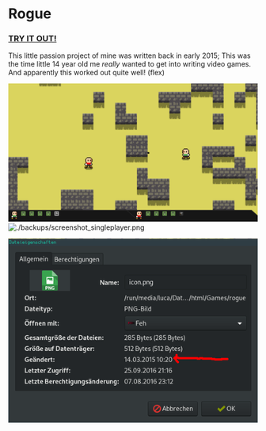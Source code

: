 # Rogue

### [TRY IT OUT!](./launcher.html)

This little passion project of mine was written back in early 2015;
This was the time little 14 year old me _really_ wanted to get into
writing video games. And apparently this worked out quite well! (flex)

![./backups/screenshot_multiplayer.png](./backups/screenshot_multiplayer.png)
![./backups/screenshot_singleplayer.png](./backups/screenshot_singleplayer)

![./backups/creation.png](./backups/creation.png)
